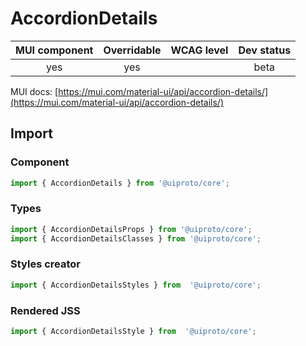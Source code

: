 # AccordionDetails

MUI component | Overridable | WCAG level | Dev status
:-----------: | :---------: | :--------: | :------------:
yes | yes | | beta

MUI docs: [https://mui.com/material-ui/api/accordion-details/](https://mui.com/material-ui/api/accordion-details/)

## Import

### Component
```javascript
import { AccordionDetails } from '@uiproto/core';
```
### Types
```javascript
import { AccordionDetailsProps } from '@uiproto/core';
import { AccordionDetailsClasses } from '@uiproto/core';
```

### Styles creator
```javascript
import { AccordionDetailsStyles } from  '@uiproto/core';
```

### Rendered JSS
```javascript
import { AccordionDetailsStyle } from  '@uiproto/core';
```
